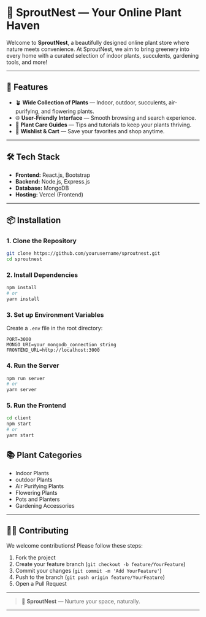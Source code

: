 # 🌿 SproutNest — Your Online Plant Haven  

Welcome to **SproutNest**, a beautifully designed online plant store where nature meets convenience. At SproutNest, we aim to bring greenery into every home with a curated selection of indoor plants, succulents, gardening tools, and more!  

---

## 🚀 Features  

- 🪴 **Wide Collection of Plants** — Indoor, outdoor, succulents, air-purifying, and flowering plants.  
- 🌐 **User-Friendly Interface** — Smooth browsing and search experience.  
- 🌱 **Plant Care Guides** — Tips and tutorials to keep your plants thriving.  
- 🧺 **Wishlist & Cart** — Save your favorites and shop anytime.  

---

## 🛠️ Tech Stack  

- **Frontend:** React.js, Bootstrap
- **Backend:** Node.js, Express.js  
- **Database:** MongoDB
- **Hosting:** Vercel (Frontend)

---

## 📦 Installation  

### 1. Clone the Repository  

```bash
git clone https://github.com/yourusername/sproutnest.git
cd sproutnest
```  

### 2. Install Dependencies  

```bash
npm install
# or
yarn install
```  

### 3. Set up Environment Variables  

Create a `.env` file in the root directory:  

```env
PORT=3000
MONGO_URI=your_mongodb_connection_string
FRONTEND_URL=http://localhost:3000
```  

### 4. Run the Server  

```bash
npm run server
# or
yarn server
```  

### 5. Run the Frontend  

```bash
cd client
npm start
# or
yarn start
```  

## 📚 Plant Categories  

- Indoor Plants  
- outdoor Plants  
- Air Purifying Plants  
- Flowering Plants
- Pots and Planters
- Gardening Accessories  

---

## 🧑‍💻 Contributing  

We welcome contributions! Please follow these steps:  

1. Fork the project  
2. Create your feature branch (`git checkout -b feature/YourFeature`)  
3. Commit your changes (`git commit -m 'Add YourFeature'`)  
4. Push to the branch (`git push origin feature/YourFeature`)  
5. Open a Pull Request  

---

> 🌱 **SproutNest** — Nurture your space, naturally.  

---

